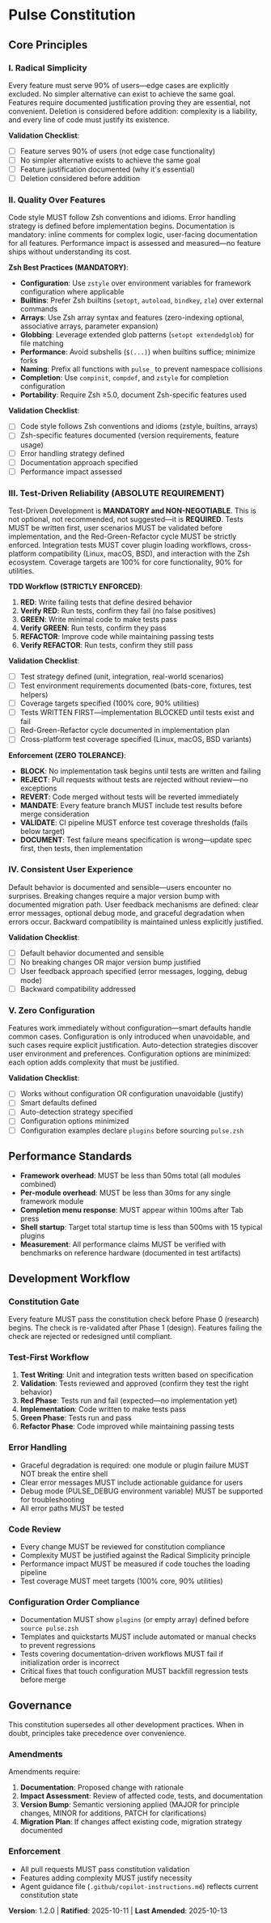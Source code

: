 <!--
SYNC IMPACT REPORT
==================
Version Change: 1.1.0 → 1.2.0
Modified Principles:
  - Quality Over Features → Enhanced: Explicit zstyle requirement over environment variables
  - Test-Driven Reliability → Strengthened: Enforcement language hardened, penalties clarified
Added Sections: Zsh Best Practices (new subsection under Quality Over Features)
Removed Sections: None
Templates Requiring Updates:
  ✅ .specify/templates/plan-template.md (constitution check language strengthened)
  ✅ .specify/templates/spec-template.md (requirements validation updated)
  ✅ .specify/templates/tasks-template.md (TDD enforcement in task workflow)
  ✅ .github/copilot-instructions.md (core principles version + TDD emphasis updated)
Follow-up TODOs: None
-->

# Pulse Constitution

## Core Principles

### I. Radical Simplicity

Every feature must serve 90% of users—edge cases are explicitly excluded. No simpler alternative can exist to achieve the same goal. Features require documented justification proving they are essential, not convenient. Deletion is considered before addition: complexity is a liability, and every line of code must justify its existence.

**Validation Checklist**:

- [ ] Feature serves 90% of users (not edge case functionality)
- [ ] No simpler alternative exists to achieve the same goal
- [ ] Feature justification documented (why it's essential)
- [ ] Deletion considered before addition

### II. Quality Over Features

Code style MUST follow Zsh conventions and idioms. Error handling strategy is defined before implementation begins. Documentation is mandatory: inline comments for complex logic, user-facing documentation for all features. Performance impact is assessed and measured—no feature ships without understanding its cost.

**Zsh Best Practices (MANDATORY)**:

- **Configuration**: Use `zstyle` over environment variables for framework configuration where applicable
- **Builtins**: Prefer Zsh builtins (`setopt`, `autoload`, `bindkey`, `zle`) over external commands
- **Arrays**: Use Zsh array syntax and features (zero-indexing optional, associative arrays, parameter expansion)
- **Globbing**: Leverage extended glob patterns (`setopt extendedglob`) for file matching
- **Performance**: Avoid subshells (`$(...)`) when builtins suffice; minimize forks
- **Naming**: Prefix all functions with `pulse_` to prevent namespace collisions
- **Completion**: Use `compinit`, `compdef`, and `zstyle` for completion configuration
- **Portability**: Require Zsh ≥5.0, document Zsh-specific features used

**Validation Checklist**:

- [ ] Code style follows Zsh conventions and idioms (zstyle, builtins, arrays)
- [ ] Zsh-specific features documented (version requirements, feature usage)
- [ ] Error handling strategy defined
- [ ] Documentation approach specified
- [ ] Performance impact assessed

### III. Test-Driven Reliability (ABSOLUTE REQUIREMENT)

Test-Driven Development is **MANDATORY and NON-NEGOTIABLE**. This is not optional, not recommended, not suggested—it is **REQUIRED**. Tests MUST be written first, user scenarios MUST be validated before implementation, and the Red-Green-Refactor cycle MUST be strictly enforced. Integration tests MUST cover plugin loading workflows, cross-platform compatibility (Linux, macOS, BSD), and interaction with the Zsh ecosystem. Coverage targets are 100% for core functionality, 90% for utilities.

**TDD Workflow (STRICTLY ENFORCED)**:

1. **RED**: Write failing tests that define desired behavior
2. **Verify RED**: Run tests, confirm they fail (no false positives)
3. **GREEN**: Write minimal code to make tests pass
4. **Verify GREEN**: Run tests, confirm they pass
5. **REFACTOR**: Improve code while maintaining passing tests
6. **Verify REFACTOR**: Run tests, confirm they still pass

**Validation Checklist**:

- [ ] Test strategy defined (unit, integration, real-world scenarios)
- [ ] Test environment requirements documented (bats-core, fixtures, test helpers)
- [ ] Coverage targets specified (100% core, 90% utilities)
- [ ] Tests WRITTEN FIRST—implementation BLOCKED until tests exist and fail
- [ ] Red-Green-Refactor cycle documented in implementation plan
- [ ] Cross-platform test coverage specified (Linux, macOS, BSD variants)

**Enforcement (ZERO TOLERANCE)**:

- **BLOCK**: No implementation task begins until tests are written and failing
- **REJECT**: Pull requests without tests are rejected without review—no exceptions
- **REVERT**: Code merged without tests will be reverted immediately
- **MANDATE**: Every feature branch MUST include test results before merge consideration
- **VALIDATE**: CI pipeline MUST enforce test coverage thresholds (fails below target)
- **DOCUMENT**: Test failure means specification is wrong—update spec first, then tests, then implementation

### IV. Consistent User Experience

Default behavior is documented and sensible—users encounter no surprises. Breaking changes require a major version bump with documented migration path. User feedback mechanisms are defined: clear error messages, optional debug mode, and graceful degradation when errors occur. Backward compatibility is maintained unless explicitly justified.

**Validation Checklist**:

- [ ] Default behavior documented and sensible
- [ ] No breaking changes OR major version bump justified
- [ ] User feedback approach specified (error messages, logging, debug mode)
- [ ] Backward compatibility addressed

### V. Zero Configuration

Features work immediately without configuration—smart defaults handle common cases. Configuration is only introduced when unavoidable, and such cases require explicit justification. Auto-detection strategies discover user environment and preferences. Configuration options are minimized: each option adds complexity that must be justified.

**Validation Checklist**:

- [ ] Works without configuration OR configuration unavoidable (justify)
- [ ] Smart defaults defined
- [ ] Auto-detection strategy specified
- [ ] Configuration options minimized
- [ ] Configuration examples declare `plugins` before sourcing `pulse.zsh`

## Performance Standards

- **Framework overhead**: MUST be less than 50ms total (all modules combined)
- **Per-module overhead**: MUST be less than 30ms for any single framework module
- **Completion menu response**: MUST appear within 100ms after Tab press
- **Shell startup**: Target total startup time is less than 500ms with 15 typical plugins
- **Measurement**: All performance claims MUST be verified with benchmarks on reference hardware (documented in test artifacts)

## Development Workflow

### Constitution Gate

Every feature MUST pass the constitution check before Phase 0 (research) begins. The check is re-validated after Phase 1 (design). Features failing the check are rejected or redesigned until compliant.

### Test-First Workflow

1. **Test Writing**: Unit and integration tests written based on specification
2. **Validation**: Tests reviewed and approved (confirm they test the right behavior)
3. **Red Phase**: Tests run and fail (expected—no implementation yet)
4. **Implementation**: Code written to make tests pass
5. **Green Phase**: Tests run and pass
6. **Refactor Phase**: Code improved while maintaining passing tests

### Error Handling

- Graceful degradation is required: one module or plugin failure MUST NOT break the entire shell
- Clear error messages MUST include actionable guidance for users
- Debug mode (PULSE_DEBUG environment variable) MUST be supported for troubleshooting
- All error paths MUST be tested

### Code Review

- Every change MUST be reviewed for constitution compliance
- Complexity MUST be justified against the Radical Simplicity principle
- Performance impact MUST be measured if code touches the loading pipeline
- Test coverage MUST meet targets (100% core, 90% utilities)

### Configuration Order Compliance

- Documentation MUST show `plugins` (or empty array) defined before `source pulse.zsh`
- Templates and quickstarts MUST include automated or manual checks to prevent regressions
- Tests covering documentation-driven workflows MUST fail if initialization order is incorrect
- Critical fixes that touch configuration MUST backfill regression tests before merge

## Governance

This constitution supersedes all other development practices. When in doubt, principles take precedence over convenience.

### Amendments

Amendments require:

1. **Documentation**: Proposed change with rationale
2. **Impact Assessment**: Review of affected code, tests, and documentation
3. **Version Bump**: Semantic versioning applied (MAJOR for principle changes, MINOR for additions, PATCH for clarifications)
4. **Migration Plan**: If changes affect existing code, migration strategy documented

### Enforcement

- All pull requests MUST pass constitution validation
- Features adding complexity MUST justify necessity
- Agent guidance file (`.github/copilot-instructions.md`) reflects current constitution state

**Version**: 1.2.0 | **Ratified**: 2025-10-11 | **Last Amended**: 2025-10-13
